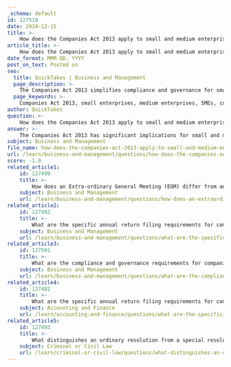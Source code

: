 ```yaml
---
_schema: default
id: 127510
date: 2024-12-15
title: >-
    How does the Companies Act 2013 apply to small and medium enterprises (SMEs) in terms of compliance and governance?
article_title: >-
    How does the Companies Act 2013 apply to small and medium enterprises (SMEs) in terms of compliance and governance?
date_format: MMM DD, YYYY
post_on_text: Posted on
seo:
  title: QuickTakes | Business and Management
  page_description: >-
    The Companies Act 2013 simplifies compliance and governance for small and medium enterprises (SMEs) in India, providing relaxed norms, favorable structures like One Person Companies (OPCs), and targeted amendments to support MSMEs.
  page_keywords: >-
    Companies Act 2013, small enterprises, medium enterprises, SMEs, compliance requirements, governance, one person companies, relaxed norms, MSME amendments, corporate governance, statutory compliance, entrepreneurship support, regulatory framework
author: QuickTakes
question: >-
    How does the Companies Act 2013 apply to small and medium enterprises (SMEs) in terms of compliance and governance?
answer: >-
    The Companies Act 2013 has significant implications for small and medium enterprises (SMEs) in India, particularly in terms of compliance and governance. One of the primary objectives of the Act is to encourage small businesses by simplifying compliance requirements, which is crucial given the limited resources often available to these entities.\n\n### Key Provisions for SMEs under the Companies Act 2013:\n\n1. **Relaxed Compliance Norms**: The Act provides relaxed norms related to filings, fees, and penalties specifically for one-person companies (OPCs) and small companies. This is designed to reduce the regulatory burden on smaller enterprises, allowing them to focus more on growth and less on compliance.\n\n2. **One Person Company (OPC) Concept**: The introduction of the OPC model under the Act offers a favorable structure for small businesses, providing limited liability while allowing for easier management and compliance. This model is particularly beneficial for solo entrepreneurs who wish to formalize their business without the complexities associated with larger corporate structures.\n\n3. **Amendments Favoring MSMEs**: The Ministry of Corporate Affairs (MCA) has introduced several amendments to the Companies Act that specifically target the needs of Micro, Small, and Medium Enterprises (MSMEs). These amendments aim to ease compliance requirements, promote entrepreneurship, and enhance protection for MSME vendors.\n\n4. **Corporate Governance Standards**: While the Act imposes certain governance standards, it also recognizes the unique challenges faced by SMEs. For instance, the requirements for board composition and corporate governance practices are tailored to be more manageable for smaller companies, ensuring that they can maintain compliance without excessive strain on their resources.\n\n5. **Statutory Compliance**: SMEs are still required to adhere to essential compliance obligations under the Companies Act 2013, such as maintaining registers and documents, filing annual returns, and conducting meetings. However, the Act provides guidelines that help streamline these processes, making it easier for SMEs to fulfill their legal obligations.\n\n6. **Support for Entrepreneurship**: The Act encourages entrepreneurship by providing a more straightforward regulatory framework, which is vital for the growth of SMEs. This includes provisions that facilitate easier access to funding and support for business operations.\n\nIn summary, the Companies Act 2013 is designed to support small and medium enterprises by simplifying compliance requirements and providing a more favorable regulatory environment. This approach not only aids in the legal operation of these businesses but also fosters an ecosystem conducive to growth and innovation.
subject: Business and Management
file_name: how-does-the-companies-act-2013-apply-to-small-and-medium-enterprises-smes-in-terms-of-compliance-and-governance.md
url: /learn/business-and-management/questions/how-does-the-companies-act-2013-apply-to-small-and-medium-enterprises-smes-in-terms-of-compliance-and-governance
score: -1.0
related_article1:
    id: 127499
    title: >-
        How does an Extra-ordinary General Meeting (EGM) differ from an AGM?
    subject: Business and Management
    url: /learn/business-and-management/questions/how-does-an-extraordinary-general-meeting-egm-differ-from-an-agm
related_article2:
    id: 127482
    title: >-
        What are the specific annual return filing requirements for companies under the Companies Act 2013?
    subject: Business and Management
    url: /learn/business-and-management/questions/what-are-the-specific-annual-return-filing-requirements-for-companies-under-the-companies-act-2013
related_article3:
    id: 127501
    title: >-
        What are the compliance and governance requirements for companies under the Companies Act 2013?
    subject: Business and Management
    url: /learn/business-and-management/questions/what-are-the-compliance-and-governance-requirements-for-companies-under-the-companies-act-2013
related_article4:
    id: 127482
    title: >-
        What are the specific annual return filing requirements for companies under the Companies Act 2013?
    subject: Accounting and Finance
    url: /learn/accounting-and-finance/questions/what-are-the-specific-annual-return-filing-requirements-for-companies-under-the-companies-act-2013
related_article5:
    id: 127493
    title: >-
        What distinguishes an ordinary resolution from a special resolution?
    subject: Criminal or Civil Law
    url: /learn/criminal-or-civil-law/questions/what-distinguishes-an-ordinary-resolution-from-a-special-resolution
---
```


&nbsp;